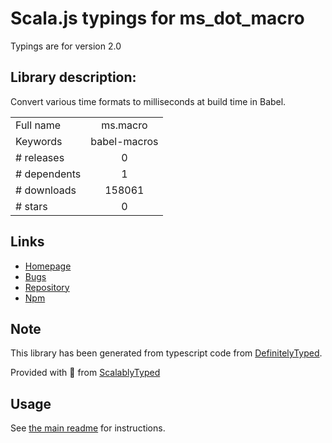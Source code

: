 
# Scala.js typings for ms_dot_macro

Typings are for version 2.0

## Library description:
Convert various time formats to milliseconds at build time in Babel.

|                    |                 |
| ------------------ | :-------------: |
| Full name          | ms.macro |
| Keywords           | babel-macros |
| # releases         | 0 |
| # dependents       | 1 |
| # downloads        | 158061 |
| # stars            | 0 |

## Links
- [Homepage](https://github.com/knpwrs/ms.macro#readme)
- [Bugs](https://github.com/knpwrs/ms.macro/issues)
- [Repository](https://github.com/knpwrs/ms.macro)
- [Npm](https://www.npmjs.com/package/ms.macro)
    


## Note
This library has been generated from typescript code from [DefinitelyTyped](https://definitelytyped.org).

Provided with :purple_heart: from [ScalablyTyped](https://github.com/oyvindberg/ScalablyTyped)

## Usage
See [the main readme](../../readme.md) for instructions.


